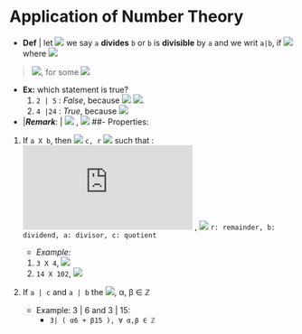 # Application of  Number Theory
* __Def__ |  let ![](https://latex.codecogs.com/gif.latex?a,b&space;\in&space;\mathbb{Z}) we say `a` __divides__ `b` or `b` is __divisible__ by `a` and we writ `a|b`, if ![](https://latex.codecogs.com/gif.latex?\frac{a}{b}=n) where ![](https://latex.codecogs.com/gif.latex?n\in&space;\mathbb{Z}) 
> ![](https://latex.codecogs.com/gif.latex?b=a\cdot{n}), for some ![](https://latex.codecogs.com/gif.latex?n\in\mathbb{Z})

+ __Ex:__ which statement is true?
    1. `2 | 5` : _False_, because ![](https://latex.codecogs.com/gif.latex?\forall&n\in&\mathbb{Z},\space&\space)   ![](https://latex.codecogs.com/gif.latex?5\neq2n).
    2. `4 |24` : _True_, because ![](https://latex.codecogs.com/gif.latex?24=4\times6,\space6\in&\mathbb{Z})
+ |__*Remark*__: |     ![](https://latex.codecogs.com/gif.latex?a|0&space;) ,  ![](https://latex.codecogs.com/gif.latex?\forall&a\in&\mathbb{Z})
##- Properties:
1. If `a X b`, then ![](https://latex.codecogs.com/gif.latex?\exists) `c, r` ![](https://latex.codecogs.com/gif.latex?\in&\mathbb{Z}) such that :
    ![](https://latex.codecogs.com/gif.latex?b=ac+r) , ![](https://latex.codecogs.com/gif.latex?r\neq0)
``
r: remainder,
b: dividend,
a: divisor,
c: quotient
``

    + _Example:_
    1. `3 X 4`, ![](https://latex.codecogs.com/gif.latex?4=3\times&1+1) 
    2. `14 X 102`, ![](https://latex.codecogs.com/gif.latex?102=13\times7+11)
2. If `a | c` and `a | b` the ![](https://latex.codecogs.com/gif.latex?a|(\alpha&a+\beta&b)),  α, β ∈ ℤ
    + Example: 3 | 6 and 3 | 15:
        + `3| ( α6 + β15 ), ∀ α,β ∈ ℤ`
